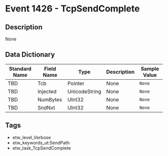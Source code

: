 # Event 1426 - TcpSendComplete

## Description
None

## Data Dictionary
|Standard Name|Field Name|Type|Description|Sample Value|
|---|---|---|---|---|
|TBD|Tcb|Pointer|None|`None`|
|TBD|Injected|UnicodeString|None|`None`|
|TBD|NumBytes|UInt32|None|`None`|
|TBD|SndNxt|UInt32|None|`None`|

## Tags
* etw_level_Verbose
* etw_keywords_ut:SendPath
* etw_task_TcpSendComplete